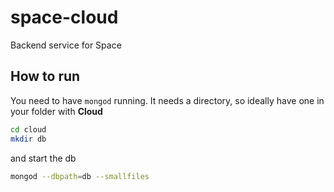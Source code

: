 space-cloud
===========

Backend service for Space

How to run
----------

You need to have `mongod` running. It needs a directory, so ideally have one in your folder with **Cloud**

```bash
cd cloud
mkdir db
```

and start the db

```bash
mongod --dbpath=db --smallfiles
```
